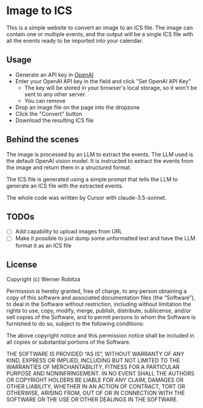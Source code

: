 # Image to ICS

This is a simple website to convert an image to an ICS file.
The image can contain one or multiple events, and the output will be a single ICS file with all the events ready to be imported into your calendar.

## Usage

- Generate an API key in [OpenAI](https://platform.openai.com/api-keys)
- Enter your OpenAI API key in the field and click "Set OpenAI API Key"
  - The key will be stored in your browser's local storage, so it won't be sent to any other server.
  - You can remove
- Drop an image file on the page into the dropzone
- Click the "Convert" button
- Download the resulting ICS file

## Behind the scenes

The image is processed by an LLM to extract the events. The LLM used is the default OpenAI vision model.
It is instructed to extract the events from the image and return them in a structured format.

The ICS file is generated using a simple prompt that tells the LLM to generate an ICS file with the extracted events.

The whole code was written by Cursor with claude-3.5-sonnet.

## TODOs

- [ ] Add capability to upload images from URL
- [ ] Make it possible to just dump some unformatted text and have the LLM format it as an ICS file

## License

Copyright (c) Werner Robitza

Permission is hereby granted, free of charge, to any person obtaining a copy of this software and associated documentation files (the “Software”), to deal in the Software without restriction, including without limitation the rights to use, copy, modify, merge, publish, distribute, sublicense, and/or sell copies of the Software, and to permit persons to whom the Software is furnished to do so, subject to the following conditions:

The above copyright notice and this permission notice shall be included in all copies or substantial portions of the Software.

THE SOFTWARE IS PROVIDED “AS IS”, WITHOUT WARRANTY OF ANY KIND, EXPRESS OR IMPLIED, INCLUDING BUT NOT LIMITED TO THE WARRANTIES OF MERCHANTABILITY, FITNESS FOR A PARTICULAR PURPOSE AND NONINFRINGEMENT. IN NO EVENT SHALL THE AUTHORS OR COPYRIGHT HOLDERS BE LIABLE FOR ANY CLAIM, DAMAGES OR OTHER LIABILITY, WHETHER IN AN ACTION OF CONTRACT, TORT OR OTHERWISE, ARISING FROM, OUT OF OR IN CONNECTION WITH THE SOFTWARE OR THE USE OR OTHER DEALINGS IN THE SOFTWARE.
